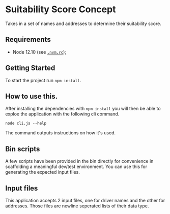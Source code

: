 Suitability Score Concept
=========================

Takes in a set of names and addresses to determine their suitability score.

## Requirements

- Node 12.10 (see [`.nvm.rc`][1]);

## Getting Started

To start the project run `npm install`.

## How to use this.

After installing the dependencies with `npm install` you will then be able to 
exploe the application with the following cli command.

`node cli.js --help`

The command outputs instructions on how it's used.

## Bin scripts

A few scripts have been provided in the bin directly for convenience in scaffolding
a meaningful dev/test environment. You can use this for generating the expected
input files.

## Input files

This application accepts 2 input files, one for driver names and the other for 
addresses. Those files are newline seperated lists of their data type.

[1]: .nvmrc
